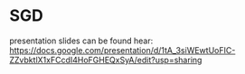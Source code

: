 # SGD

presentation slides can be found hear: https://docs.google.com/presentation/d/1tA_3siWEwtUoFIC-ZZvbktlX1xFCcdI4HoFGHEQxSyA/edit?usp=sharing